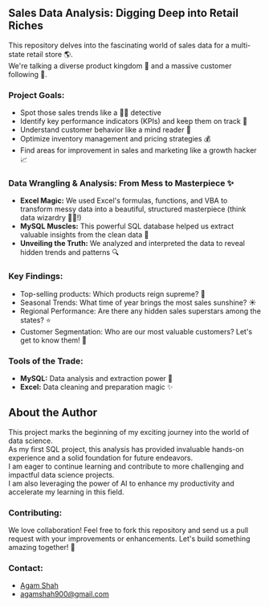 ##  Sales Data Analysis: Digging Deep into Retail Riches 

This repository delves into the fascinating world of sales data for a multi-state retail store 🌎.
<br>
We're talking a diverse product kingdom 👑 and a massive customer following 👥.

###  Project Goals:

* Spot those sales trends like a 🕵️‍♂️ detective
* Identify key performance indicators (KPIs) and keep them on track 🚀
* Understand customer behavior like a mind reader 🧠
* Optimize inventory management and pricing strategies 💰
* Find areas for improvement in sales and marketing like a growth hacker 📈

###  Data Wrangling & Analysis: From Mess to Masterpiece ✨

* **Excel Magic:** We used Excel's formulas, functions, and VBA to transform messy data into a beautiful, structured masterpiece (think data wizardry 🧙‍♀️!)
* **MySQL Muscles:** This powerful SQL database helped us extract valuable insights from the clean data 💪
* **Unveiling the Truth:** We analyzed and interpreted the data to reveal hidden trends and patterns 🔍

###  Key Findings:

* Top-selling products: Which products reign supreme? 👑
* Seasonal Trends: What time of year brings the most sales sunshine? ☀️
* Regional Performance: Are there any hidden sales superstars among the states? ⭐️
* Customer Segmentation: Who are our most valuable customers? Let's get to know them! 🤝

###  Tools of the Trade:

* **MySQL:**  Data analysis and extraction power 💪
* **Excel:**  Data cleaning and preparation magic ✨

## About the Author

This project marks the beginning of my exciting journey into the world of data science. 
<br>
As my first SQL project, this analysis has provided invaluable hands-on experience and a solid foundation for future endeavors. 
<br>
I am eager to continue learning and contribute to more challenging and impactful data science projects. 
<br>
I am also leveraging the power of AI to enhance my productivity and accelerate my learning in this field. 

###  Contributing:

We love collaboration! Feel free to fork this repository and send us a pull request with your improvements or enhancements. Let's build something amazing together! 🎉

###  Contact:

* [Agam Shah](https://www.linkedin.com/in/agam-shah-281182233/)
* agamshah900@gmail.com
